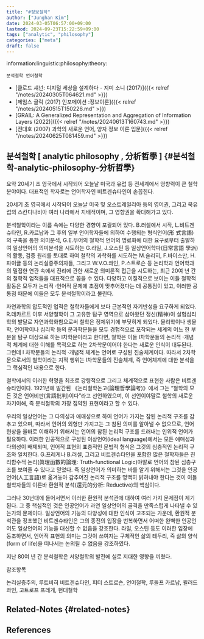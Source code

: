 ```yaml
---
title: "#정보철학"
author: ["Junghan Kim"]
date: 2024-03-05T06:57:00+09:00
lastmod: 2024-09-23T15:22:59+09:00
tags: ["analytic", "philosophy"]
categories: ["meta"]
draft: false
---
```


information:linguistic:philosophy:theory:

```text
분석철학 언어철학
```

-   [클로드 섀넌: 디지털 세상을 설계하다 - 지미 소니 (2017)]({{< relref "/notes/20240305T064621.md" >}})
-   [제임스 글릭 (2017) 인포메이션 :정보이론]({{< relref "/notes/20240515T150226.md" >}})
-   [GRAIL: A Generalized Representation and Aggregation of Information Layers (2022)]({{< relref "/notes/20240613T160743.md" >}})
-   [전대호 (2007) 과학의 새로운 언어, 양자 정보 이론 입문]({{< relref "/notes/20240625T081459.md" >}})


## 분석철학 [ analytic philosophy , 分析哲學 ] {#분석철학-analytic-philosophy-分析哲學}

요약 20세기 초 영국에서 시작되어 오늘날 미국과 유럽 등 전세계에서 영향력이 큰 철학분야이다. 대표적인 학자로는 언어학자인 비트겐슈타인이 손꼽힌다.

20세기 초 영국에서 시작되어 오늘날 미국 및 오스트레일리아 등의 영어권, 그리고 북유럽의 스칸디나비아 여러 나라에서 지배적이며, 그 영향권을 확대해가고 있다.

분석철학이라는 이름 속에는 다양한 경향이 포괄되어 있다. B.러셀에서 시작, L.비트겐슈타인, R.카르납과 그 후의 일부 언어학자들에 의하여 수행되는 형식언어(形 式言語)의 구축을 통한 의미분석, G.E.무어의 철학적 언어의 명료화에 대한 요구로부터 출발하여 일상언어의 의미분석을 시도하는 G.라일, J.오스틴 등 일상언어학파(日常言語 學派)의 활동, 검증 원리를 토대로 하여 철학의 과학화를 시도하는 M.슐리히, F.바이스만, H.파이글 등의 논리실증주의자들, 그리고 W.V.O.콰인, P.스트로슨 등 논리학과 언어학과의 밀접한 연관 속에서 진리에 관한 새로운 의미론적 접근을 시도하는, 최근 20여 년 간의 철학적 업적들을 대표적으로 꼽을 수 있다. 다양하고 이질적으로 보이는 이들 철학적 활동은 모두가 논리적 ·언어적 문제에 초점이 맞추어졌다는 데 공통점이 있고, 이러한 공통점 때문에 이들은 모두 분석철학이라고 불린다.

자연과학의 압도적인 업적은 철학자들에게 보다 근본적인 자기반성을 요구하게 되었다. R.데카르트 이후 서양철학이 그 고유한 탐구 영역으로 삼아왔던 정신(精神)이 실험심리학의 발달로 자연과학화함으로써 철학은 정체위기에 부딪히게 되었다. 물리학이나 생물학, 언어학이나 심리학 등의 분과학문들을 모두 경험적으로 포착되는 세계의 어느 한 부분을 탐구 대상으로 하는 l차학문이라고 한다면, 철학은 이들 l차학문들의 논리적 ·개념적 체계에 대한 이해를 목적으로 하는 2차학문이어야 한다는 새로운 인식이 대두된다. 그런데 l 차학문들의 논리적 ·개념적 체계는 언어로 구성된 진술체계이다. 따라서 2차학문으로서의 철학이라는 지적 행위는 l차학문들의 진술체계, 즉 언어체계에 대한 분석을 그 핵심적인 내용으로 한다.

철학에서의 이러한 혁명을 최초로 강령적으로 그리고 체계적으로 표현한 사람은 비트겐슈타인이다. 1921년에 발간된 《논리철학논고(論理哲學論考)》에서 그는 “철학의 모든 것은 언어비판(言語批判)이다”라고 선언하였으며, 이 선언이야말로 철학의 새로운 자기이해, 즉 분석철학의 가장 집약된 표현이라고 할 수 있다.

우리의 일상언어는 그 다의성과 애매성으로 하여 언어가 가지는 참된 논리적 구조를 감추고 있으며, 따라서 언어의 외형만 가지고는 그 참된 의미를 알아낼 수 없으므로, 언어현상을 올바로 이해하기 위해서는 언어의 참된 논리적 구조를 드러내는 인위적 언어가 필요하다. 이러한 인공적으로 구성된 이상언어(ideal language)에서는 모든 애매성과 다의성이 배제되며, 언어적 표현의 표층적인 문법적 형식은 그것의 심층적인 논리적 구조와 일치한다. G.프레게나 B.러셀, 그리고 비트겐슈타인을 포함한 많은 철학자들은 진리함수적 논리(眞理函數的論理: Truth-functional Logic)야말로 언어의 참된 심층구조를 보여줄 수 있다고 믿었다. 즉 일상언어가 의미하는 바를 알기 위해서는 그것을 인공언어(人工言語)로 옮겨놓아 감추어진 논리적 구조를 명백히 밝혀내야 한다는 것이 이들 철학자들의 이른바 환원적 분석(還元的分析: Reductive)의 핵심이다.

그러나 30년대에 들어서면서 이러한 환원적 분석관에 대하여 여러 가지 문제점이 제기된다. 그 중 핵심적인 것은 인공언어가 과연 일상언어의 골격을 만족스럽게 나타낼 수 있는가의 문제이다. 일상언어의 기능의 다양성에 대한 인식이 고조되는 가운데, 환원적 분석관을 정초했던 비트겐슈타인은 그의 종전의 입장을 번복하면서 어떠한 완벽한 인공언어도 일상언어의 기능을 대신할 수 없음을 강조한다. 라일, 오스틴 등도 이러한 입장에 동조하면서, 언어적 표현의 의미는 그것이 쓰여지는 구체적인 삶의 테두리, 즉 삶의 양식(form of life)을 떠나서는 논의될 수 없음을 강조하였다.

지난 80여 년 간 분석철학은 서양철학의 발전에 실로 지대한 영향을 끼쳤다.

참조항목

논리실증주의, 루트비히 비트겐슈타인, 피터 스트로슨, 언어철학, 루돌프 카르납, 윌러드 콰인, 고트로프 프레게, 현대철학


## Related-Notes {#related-notes}

## References

<style>.csl-entry{text-indent: -1.5em; margin-left: 1.5em;}</style><div class="csl-bib-body">
</div>
